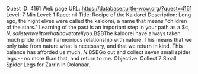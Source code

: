 Quest ID: 4161
Web page URL: https://database.turtle-wow.org/?quest=4161
Level: 7
Min Level: 1
Race: nil
Title: Recipe of the Kaldorei
Description: Long ago, the night elves were called the kaldorei, a name that means "children of the stars." Learning of the past is an important step in your path as a $c, $N, so listen well to what I have to tell you.$B$BThe kaldorei have always taken much pride in their harmonious relationship with nature. This means that we only take from nature what is necessary, and that we return in kind. This balance has afforded us much, $N.$B$BGo out and collect seven small spider legs -- no more than that, and return to me.
Objective: Collect 7 Small Spider Legs for Zarrin in Dolanaar.
